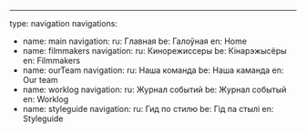 ---
type: navigation
navigations:
  - name: main
    navigation: 
      ru: Главная
      be: Галоўная
      en: Home
  - name: filmmakers
    navigation: 
      ru: Кинорежиссеры
      be: Кінарэжысёры
      en: Filmmakers
  - name: ourTeam
    navigation: 
      ru: Наша команда
      be: Наша каманда
      en: Our team
  - name: worklog
    navigation: 
      ru: Журнал событий
      be: Журнал событый
      en: Worklog
  - name: styleguide
    navigation: 
      ru: Гид по стилю
      be: Гід па стылі
      en: Styleguide                   
        
      


